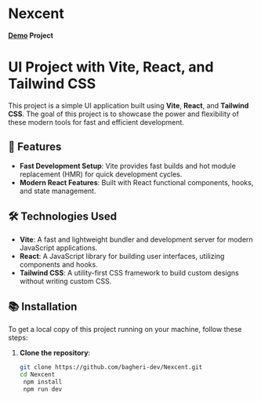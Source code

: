# Nexcent
**[Demo](https://bagheri-dev.github.io/Nexcent/) Project**
# UI Project with Vite, React, and Tailwind CSS

This project is a simple UI application built using **Vite**, **React**, and **Tailwind CSS**. The goal of this project is to showcase the power and flexibility of these modern tools for fast and efficient development.

## 🚀 Features

- **Fast Development Setup**: Vite provides fast builds and hot module replacement (HMR) for quick development cycles.
- **Modern React Features**: Built with React functional components, hooks, and state management.

## 🛠️ Technologies Used

- **Vite**: A fast and lightweight bundler and development server for modern JavaScript applications.
- **React**: A JavaScript library for building user interfaces, utilizing components and hooks.
- **Tailwind CSS**: A utility-first CSS framework to build custom designs without writing custom CSS.

## 📚 Installation

To get a local copy of this project running on your machine, follow these steps:

1. **Clone the repository**:
   ```bash
   git clone https://github.com/bagheri-dev/Nexcent.git
   cd Nexcent
    npm install
    npm run dev